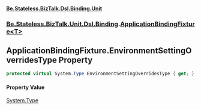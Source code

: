#### [Be.Stateless.BizTalk.Dsl.Binding.Unit](README.md 'README')
### [Be.Stateless.BizTalk.Unit.Dsl.Binding](Be.Stateless.BizTalk.Unit.Dsl.Binding.md 'Be.Stateless.BizTalk.Unit.Dsl.Binding').[ApplicationBindingFixture&lt;T&gt;](ApplicationBindingFixture_T_.md 'Be.Stateless.BizTalk.Unit.Dsl.Binding.ApplicationBindingFixture<T>')

## ApplicationBindingFixture<T>.EnvironmentSettingOverridesType Property

```csharp
protected virtual System.Type EnvironmentSettingOverridesType { get; }
```

#### Property Value
[System.Type](https://docs.microsoft.com/en-us/dotnet/api/System.Type 'System.Type')